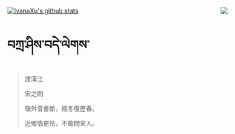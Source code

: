 [![IvanaXu's github stats](https://github-readme-stats.vercel.app/api?username=IvanaXu&show_icons=true&theme=vue-dark)](https://github.com/anuraghazra/github-readme-stats)
<img align="right" src="https://github-readme-stats.vercel.app/api/top-langs/?username=IvanaXu&langs_count=3&theme=graywhite" />
# བཀྲ་ཤིས་བདེ་ལེགས་
> 渡漢江
> 
> 宋之問
> 
> 嶺外音書斷，經冬復歷春。
> 
> 近鄉情更怯，不敢問來人。
>